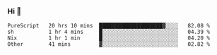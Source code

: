 ### Hi 👋

<!--START_SECTION:waka-->

```text
PureScript   20 hrs 10 mins  ████████████████████▓░░░░   82.08 %
sh           1 hr 4 mins     █░░░░░░░░░░░░░░░░░░░░░░░░   04.39 %
Nix          1 hr 1 min      █░░░░░░░░░░░░░░░░░░░░░░░░   04.20 %
Other        41 mins         ▓░░░░░░░░░░░░░░░░░░░░░░░░   02.82 %
```

<!--END_SECTION:waka-->
